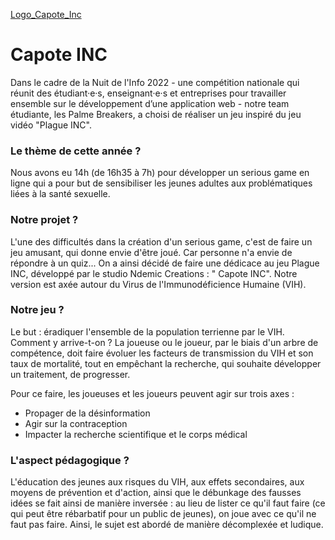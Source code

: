 [Logo_Capote_Inc](https://i.ibb.co/Yc6rBJQ/simple-logo-capoteinc.png)

# Capote INC
Dans le cadre de la Nuit de l'Info 2022 - une compétition nationale qui réunit des étudiant·e·s, enseignant·e·s et entreprises pour travailler ensemble sur le développement d’une application web - notre team étudiante, les Palme Breakers, a choisi de réaliser un jeu inspiré du jeu vidéo "Plague INC". 


### Le thème de cette année ? 
Nous avons eu 14h (de 16h35 à 7h) pour développer un serious game en ligne qui a pour but de sensibiliser les jeunes adultes aux problématiques liées à la santé sexuelle.

### Notre projet ?
L'une des difficultés dans la création d'un serious game, c'est de faire un jeu amusant, qui donne envie d'être joué. Car personne n'a envie de répondre à un quiz...
On a ainsi décidé de faire une dédicace au jeu Plague INC, développé par le studio Ndemic Creations : " Capote INC". 
Notre version est axée autour du Virus de l'Immunodéficience Humaine (VIH).

### Notre jeu ?
Le but : éradiquer l'ensemble de la population terrienne par le VIH. Comment y arrive-t-on ? La joueuse ou le joueur, par le biais d'un arbre de compétence, doit faire évoluer les facteurs de transmission du VIH et son taux de mortalité, tout en empêchant la recherche, qui souhaite développer un traitement, de progresser.

Pour ce faire, les joueuses et les joueurs peuvent agir sur trois axes : 
- Propager de la désinformation 
- Agir sur la contraception 
- Impacter la recherche scientifique et le corps médical

### L'aspect pédagogique ?
L'éducation des jeunes aux risques du VIH, aux effets secondaires, aux moyens de prévention et d'action, ainsi que le débunkage des fausses idées se fait ainsi de manière inversée : au lieu de lister ce qu'il faut faire (ce qui peut être rébarbatif pour un public de jeunes), on joue avec ce qu'il ne faut pas faire. Ainsi, le sujet est abordé de manière décomplexée et ludique. 
